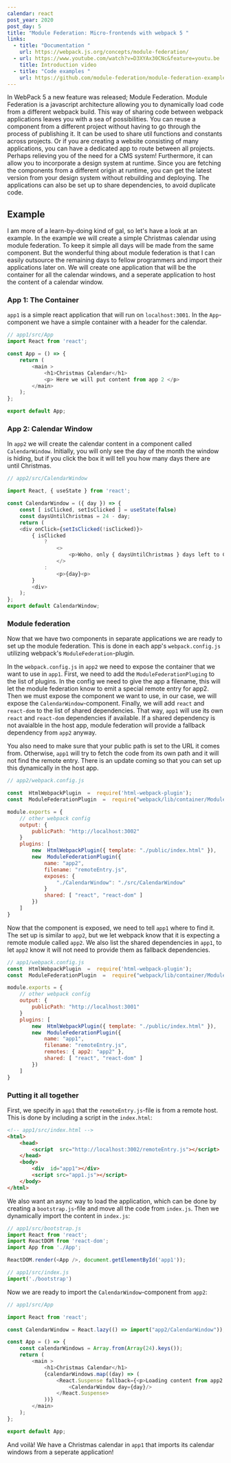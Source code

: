 ```yaml
---
calendar: react
post_year: 2020
post_day: 5
title: "Module Federation: Micro-frontends with webpack 5 "
links:
  - title: "Documentation "
    url: https://webpack.js.org/concepts/module-federation/
  - url: https://www.youtube.com/watch?v=D3XYAx30CNc&feature=youtu.be
    title: Introduction video
  - title: "Code examples "
    url: https://github.com/module-federation/module-federation-examples
---
```

In WebPack 5 a new feature was released; Module Federation. Module Federation is a javascript architecture allowing you to dynamically load code from a different webpack build. This way of sharing code between webpack applications leaves you with a sea of possibilities. You can reuse a component from a different project without having to go through the process of publishing it. It can be used to share util functions and constants across projects. Or if you are creating a website consisting of many applications, you can have a dedicated app to route between all projects. Perhaps relieving you of the need for a CMS system! Furthermore, it can allow you to incorporate a design system at runtime. Since you are fetching the components from a different origin at runtime, you can get the latest version from your design system without rebuilding and deploying. The applications can also be set up to share dependencies, to avoid duplicate code.

## Example

I am more of a learn-by-doing kind of gal, so let's have a look at an example. In the example we will create a simple Christmas calendar using module federation. To keep it simple all days will be made from the same component. But the wonderful thing about module federation is that I can easily outsource the remaining days to fellow programmers and import their applications later on. We will create one application that will be the container for all the calendar windows, and a seperate application to host the content of a calendar window.

### App 1: The Container

`app1` is a simple react application that will run on `localhost:3001`. In the `App`-component we have a simple container with a header for the calendar. 

```javascript
// app1/src/App
import React from 'react';

const App = () => {	
	return (
		<main >
			<h1>Christmas Calendar</h1>
			<p> Here we will put content from app 2 </p>		 
		</main>
	);
};

export default App;
```

### App 2: Calendar Window

In `app2` we will create the calendar content  in a component called `CalendarWindow`. Initially, you will only see the day of the month the window is hiding, but if you click the box it will tell you how many days there are until Christmas. 

```javascript
// app2/src/CalendarWindow

import React, { useState } from 'react';

const CalendarWindow = ({ day }) => {
	const [ isClicked, setIsClicked ] = useState(false)
	const daysUntilChristmas = 24 - day;
	return (
	<div onClick={setIsClicked(!isClicked)}>
		{ isClicked 
			?
				<>
					<p>Woho, only { daysUntilChristmas } days left to Christmas</p> 
				</>
			: 
				<p>{day}<p>
		}
		<div>
	);
};
export default CalendarWindow;
```

### Module federation

Now that we have two components in separate applications we are ready to set up the module federation. This is done in each app's `webpack.config.js` utilizing webpack's `ModuleFederation`-plugin. 

In the `webpack.config.js` in `app2` we need to expose the container that we want to use in `app1`. First, we need to add the `ModuleFederationPluging` to the list of plugins. In the config we need to give the app a filename, this will let the module federation know to emit a special remote entry for app2. Then we must expose the component we want to use, in our case, we will expose the `CalendarWindow`-component.  Finally, we will add `react` and `react-dom` to the list of shared dependencies. That way, `app1` will use its own  `react` and `react-dom` dependencies if available. If a shared dependency is not avaialble in the host app, module federation will provide a fallback dependency from `app2` anyway. 

You also need to make sure that your public path is set to the URL it comes from. Otherwise, `app1`  will try to fetch the code from its own path and it will not find the remote entry. There is an update coming so that you can set up this dynamically in the host app. 

```javascript
// app2/webpack.config.js 

const  HtmlWebpackPlugin  =  require('html-webpack-plugin');
const  ModuleFederationPlugin  =  require("webpack/lib/container/ModuleFederationPlugin");

module.exports = {
	// other webpack config 
	output: {
		publicPath: "http://localhost:3002"
	}
	plugins: [
		new  HtmlWebpackPlugin({ template: "./public/index.html" }),
		new  ModuleFederationPlugin({
			name: "app2",
			filename: "remoteEntry.js",
			exposes: {
				"./CalendarWindow": "./src/CalendarWindow" 
			}
			shared: [ "react", "react-dom" ]
		})
	]	
}
```

Now that the component is exposed, we need to tell `app1` where to find it. The set up is similar to `app2`, but we let webpack know that it is expecting a remote module called `app2`. We also list the shared dependencies in `app1`, to let `app2` know it will not need to provide them as fallback dependencies.

```javascript
// app1/webpack.config.js  
const  HtmlWebpackPlugin  =  require('html-webpack-plugin');
const  ModuleFederationPlugin  =  require("webpack/lib/container/ModuleFederationPlugin");

module.exports = {
	// other webpack config 
	output: {
		publicPath: "http://localhost:3001"
	}
	plugins: [
		new  HtmlWebpackPlugin({ template: "./public/index.html" }),
		new  ModuleFederationPlugin({
			name: "app1",
			filename: "remoteEntry.js",
			remotes: { app2: "app2" },
			shared: [ "react", "react-dom" ]
		})
	]	
}
```

### Putting it all together

First, we specify in `app1` that the `remoteEntry.js`-file is from a remote host. This is done by including a script in the `index.html`: 

```html
<!-- app1/src/index.html -->
<html>
	<head>
		<script  src="http://localhost:3002/remoteEntry.js"></script>
	</head>
	<body>
		<div  id="app1"></div>
		<script src="app1.js"></script>
	</body>
</html>
```

We also want an async way to load the application, which can be done by creating a `bootstrap.js`-file and move all the code from `index.js`. Then we dynamically import the content in `index.js`:  

```javascript
// app1/src/bootstrap.js
import React from 'react';
import ReactDOM from 'react-dom';
import App from './App'; 

ReactDOM.render(<App />, document.getElementById('app1'));
```

```javascript
// app1/src/index.js
import('./bootstrap')
```

Now we are ready to import the `CalendarWindow`-component from `app2`:

```javascript
// app1/src/App

import React from 'react';

const CalendarWindow = React.lazy(() => import("app2/CalendarWindow")); 

const App = () => {
	const calendarWindows = Array.from(Array(24).keys());
	return (
		<main >
			<h1>Christmas Calendar</h1>
			{calendarWindows.map((day) => (
				<React.Suspense fallback={<p>Loading content from app2...</p>}>
					<CalendarWindow day={day}/>
				</React.Suspense> 
			))}
		</main>
	);
};

export default App;
```

And voilà! We have a Christmas calendar in `app1` that imports its calendar windows from a seperate application!
